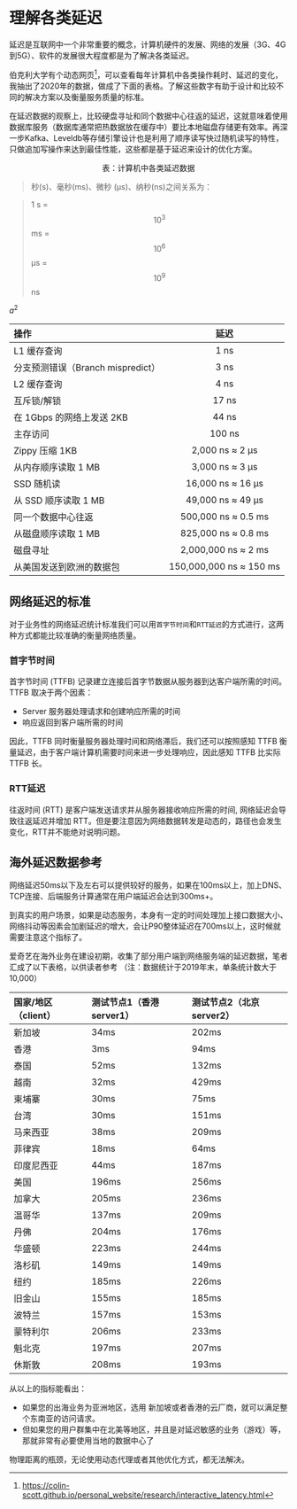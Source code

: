 # 理解各类延迟

延迟是互联网中一个非常重要的概念，计算机硬件的发展、网络的发展（3G、4G到5G）、软件的发展很大程度都是为了解决各类延迟。

伯克利大学有个动态网页[^注1]，可以查看每年计算机中各类操作耗时、延迟的变化，我抽出了2020年的数据，做成了下面的表格。了解这些数字有助于设计和比较不同的解决方案以及衡量服务质量的标准。

在延迟数据的观察上，比较硬盘寻址和同个数据中心往返的延迟，这就意味着使用数据库服务（数据库通常把热数据放在缓存中）要比本地磁盘存储更有效率。再深一步Kafka、Leveldb等存储引擎设计也是利用了顺序读写快过随机读写的特性，只做追加写操作来达到最佳性能，这些都是基于延迟来设计的优化方案。


<center><p>表：计算机中各类延迟数据</p></center>

> 秒(s)、毫秒(ms)、微秒 (μs)、纳秒(ns)之间关系为：

> 1 s = $$10^{3}$$ms = $$10^{6}$$μs = $$10^{9}$$ns 

$a^2$

操作|延迟
:---|:--:|
L1 缓存查询| 1 ns
分支预测错误（Branch mispredict）| 3 ns
L2 缓存查询 | 4 ns
互斥锁/解锁 | 17 ns
在 1Gbps 的网络上发送 2KB | 44 ns
主存访问 | 100 ns
Zippy 压缩 1KB | 2,000 ns ≈ 2 μs
从内存顺序读取 1 MB | 3,000 ns ≈ 3 μs
SSD 随机读 | 16,000 ns  ≈ 16 μs
从 SSD 顺序读取 1 MB | 49,000 ns  ≈ 49 μs
同一个数据中心往返 | 500,000 ns  ≈ 0.5 ms
从磁盘顺序读取 1 MB | 825,000 ns  ≈ 0.8 ms
磁盘寻址 | 2,000,000 ns ≈ 2 ms
从美国发送到欧洲的数据包 | 150,000,000 ns ≈ 150 ms


## 网络延迟的标准

对于业务性的网络延迟统计标准我们可以用`首字节时间`和`RTT延迟`的方式进行，这两种方式都能比较准确的衡量网络质量。

### 首字节时间

首字节时间 (TTFB) 记录建立连接后首字节数据从服务器到达客户端所需的时间。TTFB 取决于两个因素：

- Server 服务器处理请求和创建响应所需的时间
- 响应返回到客户端所需的时间

因此，TTFB 同时衡量服务器处理时间和网络滞后，我们还可以按照感知 TTFB 衡量延迟，由于客户端计算机需要时间来进一步处理响应，因此感知 TTFB 比实际 TTFB 长。

### RTT延迟

往返时间 (RTT) 是客户端发送请求并从服务器接收响应所需的时间, 网络延迟会导致往返延迟并增加 RTT。但是要注意因为网络数据转发是动态的，路径也会发生变化，RTT并不能绝对说明问题。 

## 海外延迟数据参考 

网络延迟50ms以下及左右可以提供较好的服务，如果在100ms以上，加上DNS、TCP连接、后端服务计算通常在用户端延迟会达到300ms+。 

到真实的用户场景，如果是动态服务，本身有一定的时间处理加上接口数据大小、网络抖动等因素会加剧延迟的增大，会让P90整体延迟在700ms以上，这时候就需要注意这个指标了。


爱奇艺在海外业务在建设初期，收集了部分用户端到网络服务端的延迟数据，笔者汇成了以下表格，以供读者参考 （注：数据统计于2019年末，单条统计数大于10,000）

| 国家/地区（client） | 测试节点1（香港 server1） | 测试节点2（北京 server2）|
| :--- | :---- | :---- |
|新加坡|34ms|202ms|
|香港|3ms|94ms|
|泰国|52ms|132ms|
|越南|32ms|429ms|
|柬埔寨|30ms|75ms|
|台湾|30ms|151ms|
|马来西亚|38ms|209ms|
|菲律宾|18ms|64ms|
|印度尼西亚|44ms|187ms|
|美国|196ms|256ms|
|加拿大|205ms|236ms|
|温哥华|137ms|209ms|
|丹佛|204ms|176ms|
|华盛顿|223ms|244ms|
|洛杉矶|149ms|149ms|
|纽约|185ms|226ms|
|旧金山|155ms|185ms|
|波特兰|157ms|153ms|
|蒙特利尔|206ms|233ms|
|魁北克|197ms|207ms|
|休斯敦|208ms|193ms|

从以上的指标能看出：

- 如果您的出海业务为亚洲地区，选用 新加坡或者香港的云厂商，就可以满足整个东南亚的访问请求。
- 但如果您的用户群集中在北美等地区，并且是对延迟敏感的业务（游戏）等，那就非常有必要使用当地的数据中心了

物理距离的瓶颈，无论使用动态代理或者其他优化方式，都无法解决。


[^注1]: https://colin-scott.github.io/personal_website/research/interactive_latency.html